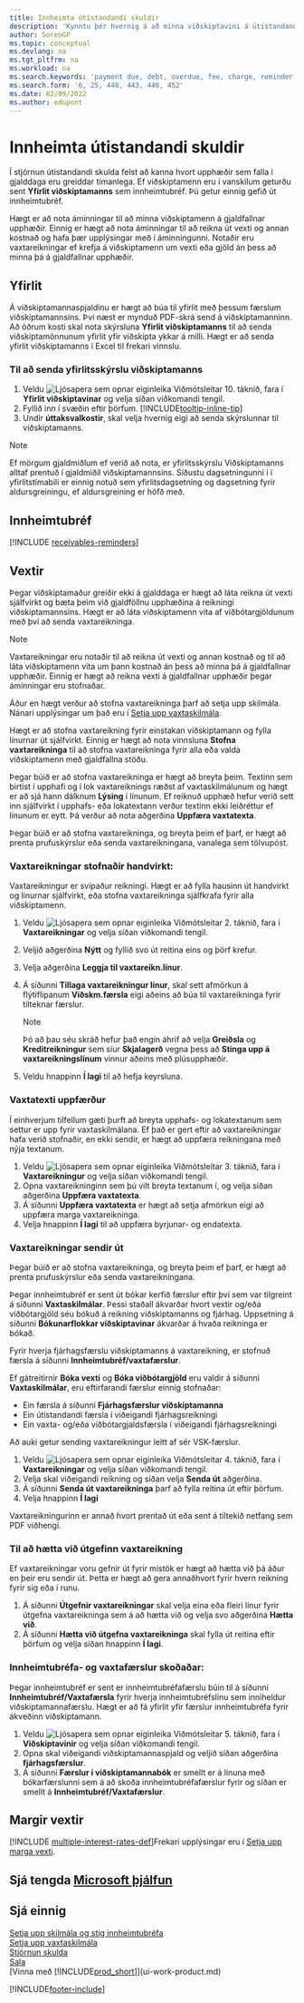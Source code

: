 ```yaml
---
title: Innheimta útistandandi skuldir
description: 'Kynntu þér hvernig á að minna viðskiptavini á útistandandi greiðslur. Sendu yfirlit viðskiptamanns, gefðu út áminningu eða sendu vaxtareikning.'
author: SorenGP
ms.topic: conceptual
ms.devlang: na
ms.tgt_pltfrm: na
ms.workload: na
ms.search.keywords: 'payment due, debt, overdue, fee, charge, reminder'
ms.search.form: '6, 25, 440, 443, 448, 452'
ms.date: 02/09/2022
ms.author: edupont
---
```

# <a name="collect-outstanding-balances" />Innheimta útistandandi skuldir

Í stjórnun útistandandi skulda felst að kanna hvort upphæðir sem falla í gjalddaga eru greiddar tímanlega. Ef viðskiptamenn eru í vanskilum geturðu sent **Yfirlit viðskiptamanns** sem innheimtubréf. Þú getur einnig gefið út innheimtubréf.

Hægt er að nota áminningar til að minna viðskiptamenn á gjaldfallnar upphæðir. Einnig er hægt að nota áminningar til að reikna út vexti og annan kostnað og hafa þær upplýsingar með í áminningunni. Notaðir eru vaxtareikningar ef krefja á viðskiptamenn um vexti eða gjöld án þess að minna þá á gjaldfallnar upphæðir.

## <a name="statements" />Yfirlit

Á viðskiptamannaspjaldinu er hægt að búa til yfirlit með þessum færslum viðskiptamannsins. Því næst er mynduð PDF-skrá send á viðskiptamanninn. Að öðrum kosti skal nota skýrsluna **Yfirlit viðskiptamanns** til að senda viðskiptamönnunum yfirlit yfir viðskipta ykkar á milli. Hægt er að senda yfirlit viðskiptamanns í Excel til frekari vinnslu.  

### <a name="to-send-the-customer-statement-report" />Til að senda yfirlitsskýrslu viðskiptamanns

1. Veldu ![Ljósapera sem opnar eiginleika Viðmótsleitar 10.](media/ui-search/search_small.png "Segðu mér hvað þú vilt gera") táknið, fara í **Yfirlit viðskiptavinar** og velja síðan viðkomandi tengil.
2. Fyllið inn í svæðin eftir þörfum. [!INCLUDE[tooltip-inline-tip](includes/tooltip-inline-tip_md.md)]
3. Undir **úttaksvalkostir**, skal velja hvernig eigi að senda skýrslunnar til viðskiptamanns.

> [!NOTE]
> Ef mörgum gjaldmiðlum ef verið að nota, er yfirlitsskýrslu Viðskiptamanns alltaf prentuð í gjaldmiðil viðskiptamannsins. Síðustu dagsetningunni í í yfirlitstímabili er einnig notuð sem yfirlitsdagsetning og dagsetning fyrir aldursgreiningu, ef aldursgreining er höfð með.

## <a name="reminders" />Innheimtubréf

[!INCLUDE [receivables-reminders](includes/receivables-reminders.md)]

## <a name="finance-charges" />Vextir

Þegar viðskiptamaður greiðir ekki á gjalddaga er hægt að láta reikna út vexti sjálfvirkt og bæta þeim við gjaldföllnu upphæðina á reikningi viðskiptamannsins. Hægt er að láta viðskiptamenn vita af viðbótargjöldunum með því að senda vaxtareikninga.  

> [!NOTE]  
> Vaxtareikningar eru notaðir til að reikna út vexti og annan kostnað og til að láta viðskiptamenn vita um þann kostnað án þess að minna þá á gjaldfallnar upphæðir. Einnig er hægt að reikna vexti á gjaldfallnar upphæðir þegar áminningar eru stofnaðar.  

Áður en hægt verður að stofna vaxtareikninga þarf að setja upp skilmála. Nánari upplýsingar um það eru í [Setja upp vaxtaskilmála](finance-setup-finance-charges.md).  

Hægt er að stofna vaxtareikning fyrir einstakan viðskiptamann og fylla línurnar út sjálfvirkt. Einnig er hægt að nota vinnsluna **Stofna vaxtareikninga** til að stofna vaxtareikninga fyrir alla eða valda viðskiptamenn með gjaldfallna stöðu.  

Þegar búið er að stofna vaxtareikninga er hægt að breyta þeim. Textinn sem birtist í upphafi og í lok vaxtareiknings ræðst af vaxtaskilmálunum og hægt er að sjá hann dálknum **Lýsing** í línunum. Ef reiknuð upphæð hefur verið sett inn sjálfvirkt í upphafs- eða lokatextann verður textinn ekki leiðréttur ef línunum er eytt. Þá verður að nota aðgerðina **Uppfæra vaxtatexta**.  

Þegar búið er að stofna vaxtareikninga, og breyta þeim ef þarf, er hægt að prenta prufuskýrslur eða senda vaxtareikningana, vanalega sem tölvupóst.

### <a name="to-create-a-finance-charge-memo-manually" />Vaxtareikningar stofnaðir handvirkt:

Vaxtareikningur er svipaður reikningi. Hægt er að fylla hausinn út handvirkt og línurnar sjálfvirkt, eða stofna vaxtareikninga sjálfkrafa fyrir alla viðskiptamenn.

1. Veldu ![Ljósapera sem opnar eiginleika Viðmótsleitar 2.](media/ui-search/search_small.png "Segðu mér hvað þú vilt gera") táknið, fara í **Vaxtareikningar** og velja síðan viðkomandi tengil.  
2. Veljið aðgerðina **Nýtt** og fyllið svo út reitina eins og þörf krefur.  
3. Velja aðgerðina **Leggja til vaxtareikn.línur**.
4. Á síðunni **Tillaga vaxtareikningur línur**, skal sett afmörkun á flýtiflipanum **Viðskm.færsla** eigi aðeins að búa til vaxtareikninga fyrir tilteknar færslur.

    > [!NOTE]
    > Þó að þau séu skráð hefur það engin áhrif að velja **Greiðsla** og **Kreditreikningur** sem síur **Skjalagerð** vegna þess að **Stinga upp á vaxtareikningslínum** vinnur aðeins með plúsupphæðir.
5.  Veldu hnappinn **Í lagi** til að hefja keyrsluna.  

### <a name="to-update-finance-charge-memo-texts" />Vaxtatexti uppfærður
Í einhverjum tilfellum gæti þurft að breyta upphafs- og lokatextanum sem settur er upp fyrir vaxtaskilmálana. Ef það er gert eftir að vaxtareikningar hafa verið stofnaðir, en ekki sendir, er hægt að uppfæra reikningana með nýja textanum.

1. Veldu ![Ljósapera sem opnar eiginleika Viðmótsleitar 3.](media/ui-search/search_small.png "Segðu mér hvað þú vilt gera") táknið, fara í **Vaxtareikningur** og velja síðan viðkomandi tengil.  
2. Opna vaxtareikninginn sem þú vilt breyta textanum í, og velja síðan aðgerðina **Uppfæra vaxtatexta**.
3. Á síðunni **Uppfæra vaxtatexta** er hægt að setja afmörkun eigi að uppfæra marga vaxtareikninga.
4. Velja hnappinn **Í lagi** til að uppfæra byrjunar- og endatexta.  

### <a name="to-issue-finance-charge-memos" />Vaxtareikningar sendir út
Þegar búið er að stofna vaxtareikninga, og breyta þeim ef þarf, er hægt að prenta prufuskýrslur eða senda vaxtareikningana.

Þegar innheimtubréf er sent út bókar kerfið færslur eftir því sem var tilgreint á síðunni **Vaxtaskilmálar**. Þessi staðall ákvarðar hvort vextir og/eða viðbótargjöld séu bókuð á reikning viðskiptamanns og fjárhag. Uppsetning á síðunni **Bókunarflokkar viðskiptavinar** ákvarðar á hvaða reikninga er bókað.

Fyrir hverja fjárhagsfærslu viðskiptamanns á vaxtareikning, er stofnuð færsla á síðunni **Innheimtubréf/vaxtafærslur**.

Ef gátreitirnir **Bóka vexti** og **Bóka viðbótargjöld** eru valdir á síðunni **Vaxtaskilmálar**, eru eftirfarandi færslur einnig stofnaðar:

- Ein færsla á síðunni **Fjárhagsfærslur viðskiptamanna**
- Ein útistandandi færsla í viðeigandi fjárhagsreikningi
- Ein vaxta- og/eða viðbótargjaldsfærsla í viðeigandi fjárhagsreikningi

Að auki getur sending vaxtareikningur leitt af sér VSK-færslur.

1. Veldu ![Ljósapera sem opnar eiginleika Viðmótsleitar 4.](media/ui-search/search_small.png "Segðu mér hvað þú vilt gera") táknið, fara í **Vaxtareikningar** og velja síðan viðkomandi tengil.
2. Velja skal viðeigandi reikning og síðan velja **Senda út** aðgerðina.
3. Á síðunni **Senda út vaxtareikninga** þarf að fylla reitina út eftir þörfum.
4. Velja hnappinn **Í lagi**

Vaxtareikningurinn er annað hvort prentað út eða sent á tiltekið netfang sem PDF viðhengi.

### <a name="to-cancel-an-issued-finance-charge-memo" />Til að hætta við útgefinn vaxtareikning
Ef vaxtareikningar voru gefnir út fyrir mistök er hægt að hætta við þá áður en þeir eru sendir út. Þetta er hægt að gera annaðhvort fyrir hvern reikning fyrir sig eða í runu.
1. Á síðunni **Útgefnir vaxtareikningar** skal velja eina eða fleiri línur fyrir útgefna vaxtareikninga sem á að hætta við og velja svo aðgerðina **Hætta við**.
2. Á síðunni **Hætta við útgefna vaxtareikninga** skal fylla út reitina eftir þörfum og velja síðan hnappinn **Í lagi**.

### <a name="to-view-reminder-and-finance-charge-entries" />Innheimtubréfa- og vaxtafærslur skoðaðar:
Þegar innheimtubréf er sent er innheimtubréfafærslu búin til á síðunni **Innheimtubréf/Vaxtafærsla** fyrir hverja innheimtubréfslínu sem inniheldur viðskiptamannafærslu. Hægt er að fá yfirlit yfir færslur innheimtubréfa fyrir ákveðinn viðskiptamann.    
1. Veldu ![Ljósapera sem opnar eiginleika Viðmótsleitar 5.](media/ui-search/search_small.png "Segðu mér hvað þú vilt gera") táknið, fara í **Viðskiptavinir** og velja síðan viðkomandi tengil.  
2. Opna skal viðeigandi viðskiptamannaspjald og veljið síðan aðgerðina **fjárhagsfærslur**.
3. Á síðunni **Færslur í viðskiptamannabók** er smellt er á línuna með bókarfærslunni sem á að skoða innheimtubréfafærslur fyrir og síðan er smellt á **Innheimtubréf/Vaxtafærslur**.

## <a name="multiple-interest-rates" />Margir vextir

[!INCLUDE [multiple-interest-rates-def](includes/multiple-interest-rates-def.md)]Frekari upplýsingar eru í [Setja upp marga vexti](finance-how-to-set-up-multiple-interest-rates.md).  

## <a name="see-related-microsoft-training" />Sjá tengda [Microsoft þjálfun](/training/paths/process-financial-periodic-activities-dynamics-365-business-central/)

## <a name="see-also" />Sjá einnig

[Setja upp skilmála og stig innheimtubréfa](finance-setup-reminders.md)  
[Setja upp vaxtaskilmála](finance-setup-finance-charges.md)  
[Stjórnun skulda](receivables-manage-receivables.md)  
[Sala](sales-manage-sales.md)  
[Vinna með [!INCLUDE[prod_short](includes/prod_short.md)]](ui-work-product.md)


[!INCLUDE[footer-include](includes/footer-banner.md)]
